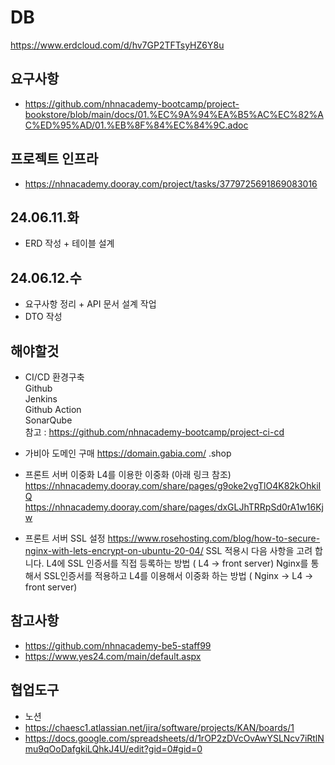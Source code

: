# DB

https://www.erdcloud.com/d/hv7GP2TFTsyHZ6Y8u

## 요구사항
- https://github.com/nhnacademy-bootcamp/project-bookstore/blob/main/docs/01.%EC%9A%94%EA%B5%AC%EC%82%AC%ED%95%AD/01.%EB%8F%84%EC%84%9C.adoc

## 프로젝트 인프라
- https://nhnacademy.dooray.com/project/tasks/3779725691869083016

## 24.06.11.화
- ERD 작성 + 테이블 설계

## 24.06.12.수
- 요구사항 정리 + API 문서 설계 작업
- DTO 작성

## 해야할것
- CI/CD 환경구축<br/>
Github<br/>
Jenkins<br/>
Github Action<br/>
SonarQube<br/>
참고 : https://github.com/nhnacademy-bootcamp/project-ci-cd

- 가비아 도메인 구매
https://domain.gabia.com/
.shop

- 프론트 서버 이중화
L4를 이용한 이중화 (아래 링크 참조)
https://nhnacademy.dooray.com/share/pages/g9oke2vgTlO4K82kOhkiIQ
https://nhnacademy.dooray.com/share/pages/dxGLJhTRRpSd0rA1w16Kjw

- 프론트 서버 SSL 설정
https://www.rosehosting.com/blog/how-to-secure-nginx-with-lets-encrypt-on-ubuntu-20-04/
SSL 적용시 다음 사항을 고려 합니다.
L4에 SSL 인증서를 직접 등록하는 방법 ( L4 -> front server)
Nginx를 통해서 SSL인증서를 적용하고 L4를 이용해서 이중화 하는 방법 ( Nginx -> L4 -> front server)

## 참고사항
- https://github.com/nhnacademy-be5-staff99
- https://www.yes24.com/main/default.aspx

## 협업도구
- 노션
- https://chaesc1.atlassian.net/jira/software/projects/KAN/boards/1
- https://docs.google.com/spreadsheets/d/1rOP2zDVcOvAwYSLNcv7iRtlNmu9qOoDafgkiLQhkJ4U/edit?gid=0#gid=0
